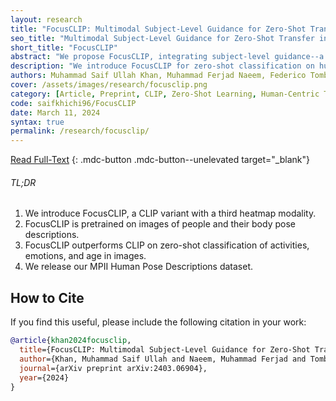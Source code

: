 ```yaml
---
layout: research
title: "FocusCLIP: Multimodal Subject-Level Guidance for Zero-Shot Transfer in Human-Centric Tasks"
seo_title: "Multimodal Subject-Level Guidance for Zero-Shot Transfer in Human-Centric Tasks"
short_title: "FocusCLIP"
abstract: "We propose FocusCLIP, integrating subject-level guidance--a specialized mechanism for target-specific supervision--into the CLIP framework for improved zero-shot transfer on human-centric tasks. Our novel contributions enhance CLIP on both the vision and text sides. On the vision side, we incorporate ROI heatmaps emulating human visual attention mechanisms to emphasize subject-relevant image regions. On the text side, we introduce human pose descriptions to provide rich contextual information. For human-centric tasks, FocusCLIP is trained with images from the MPII Human Pose dataset. The proposed approach surpassed CLIP by an average of 8.61% across five previously unseen datasets covering three human-centric tasks. FocusCLIP achieved an average accuracy of 33.65% compared to 25.04% by CLIP. We observed a 3.98% improvement in activity recognition, a 14.78% improvement in age classification, and a 7.06% improvement in emotion recognition. Moreover, using our proposed single-shot LLM prompting strategy, we release a high-quality MPII Pose Descriptions dataset to encourage further research in multimodal learning for human-centric tasks. Furthermore, we also demonstrate the effectiveness of our subject-level supervision on non-human-centric tasks. FocusCLIP shows a 2.47% improvement over CLIP in zero-shot bird classification using the CUB dataset. Our findings emphasize the potential of integrating subject-level guidance with general pretraining methods for enhanced downstream performance."
description: "We introduce FocusCLIP for zero-shot classification on human-centric tasks, and publish a novel MPII Human Pose Descriptions dataset."
authors: Muhammad Saif Ullah Khan, Muhammad Ferjad Naeem, Federico Tombari, Luc Van Gool, Didier Stricker, Muhammad Zeshan Afzal
cover: /assets/images/research/focusclip.png
category: [Article, Preprint, CLIP, Zero-Shot Learning, Human-Centric Tasks, Multimodal Learning, Pose Descriptions]
code: saifkhichi96/FocusCLIP
date: March 11, 2024
syntax: true
permalink: /research/focusclip/
---
```


[Read Full-Text](https://arxiv.org/abs/2403.06904)
{: .mdc-button .mdc-button--unelevated target="_blank"}

<!-- TL;DR -->
<div class="mdc-card mdc-card--outlined highlighted" style="margin: 1em 0;">
    <h6 class="mdc-typography--headline6">TL;DR</h6>
    <ol>
        <li>We introduce FocusCLIP, a CLIP variant with a third heatmap modality.</li>
        <li>FocusCLIP is pretrained on images of people and their body pose descriptions.</li>
        <li>FocusCLIP outperforms CLIP on zero-shot classification of activities, emotions, and age in images.</li>
        <li>We release our MPII Human Pose Descriptions dataset.</li>
    </ol>
</div>

## How to Cite

If you find this useful, please include the following citation in your work:

```bibtex
@article{khan2024focusclip,
  title={FocusCLIP: Multimodal Subject-Level Guidance for Zero-Shot Transfer in Human-Centric Tasks},
  author={Khan, Muhammad Saif Ullah and Naeem, Muhammad Ferjad and Tombari, Federico and Van Gool, Luc and Stricker, Didier and Afzal, Muhammad Zeshan},
  journal={arXiv preprint arXiv:2403.06904},
  year={2024}
}
```

